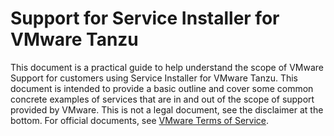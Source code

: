 # Support for Service Installer for VMware Tanzu

This document is a practical guide to help understand the scope of VMware Support for customers using Service Installer for VMware Tanzu. This document is intended to provide a basic outline and cover some common concrete examples of services that are in and out of the scope of support provided by VMware. This is not a legal document, see the disclaimer at the bottom. For official documents, see [VMware Terms of Service](https://www.vmware.com/download/eula.html).
